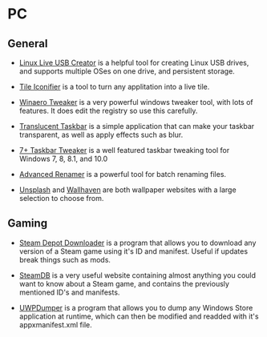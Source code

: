 # PC

## General

- [Linux Live USB Creator](https://www.linuxliveusb.com/) is a helpful tool for creating Linux USB drives, and supports multiple OSes on one drive, and persistent storage.

- [Tile Iconifier](https://github.com/Jonno12345/TileIconifier) is a tool to turn any applitation into a live tile.

- [Winaero Tweaker](https://winaero.com/comment.php?comment.news.1836) is a very powerful windows tweaker tool, with lots of features. It does edit the registry so use this carefully.

- [Translucent Taskbar](https://github.com/TranslucentTB/TranslucentTB) is a simple application that can make your taskbar transparent, as well as apply effects such as blur.

- [7+ Taskbar Tweaker](https://rammichael.com/7-taskbar-tweaker) is a well featured taskbar tweaking tool for Windows 7, 8, 8.1, and 10.0

- [Advanced Renamer](https://www.advancedrenamer.com/) is a powerful tool for batch renaming files.

- [Unsplash](https://unsplash.com/) and [Wallhaven](https://wallhaven.cc/) are both wallpaper websites with a large selection to choose from.

## Gaming

- [Steam Depot Downloader](https://github.com/SteamRE/DepotDownloader) is a program that allows you to download any version of a Steam game using it's ID and manifest. Useful if updates break things such as mods.

- [SteamDB](https://steamdb.info/) is a very useful website containing almost anything you could want to know about a Steam game, and contains the previously mentioned ID's and manifests.

- [UWPDumper](https://github.com/Wunkolo/UWPDumper) is a program that allows you to dump any Windows Store application at runtime, which can then be modified and readded with it's appxmanifest.xml file.